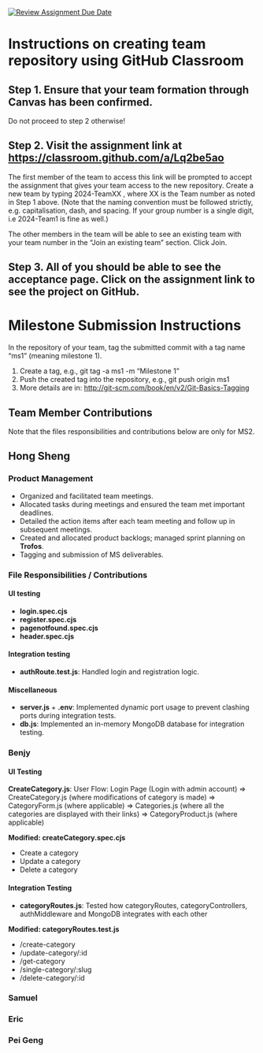 [![Review Assignment Due Date](https://classroom.github.com/assets/deadline-readme-button-22041afd0340ce965d47ae6ef1cefeee28c7c493a6346c4f15d667ab976d596c.svg)](https://classroom.github.com/a/Lq2be5ao)
# Instructions on creating team repository using GitHub Classroom
## Step 1. Ensure that your team formation through Canvas has been confirmed.
Do not proceed to step 2 otherwise!

## Step 2. Visit the assignment link at https://classroom.github.com/a/Lq2be5ao
The first member of the team to access this link will be prompted to accept the assignment that gives your team access to the new repository.
Create a new team by typing 2024-TeamXX , where XX is the Team number as noted in Step 1 above. 
(Note that the naming convention must be followed strictly, e.g. capitalisation, dash, and spacing. 
If your group number is a single digit, i.e 2024-Team1 is fine as well.)

The other members in the team will be able to see an existing team with your team number in the “Join an existing team” section. Click Join.

## Step 3. All of you should be able to see the acceptance page. Click on the assignment link to see the project on GitHub.

# Milestone Submission Instructions
In the repository of your team, tag the submitted commit with a tag name “ms1” (meaning milestone 1). 
1. Create a tag, e.g., git tag -a ms1 -m “Milestone 1”
2. Push the created tag into the repository, e.g., git push origin ms1
3. More details are in: http://git-scm.com/book/en/v2/Git-Basics-Tagging

## Team Member Contributions
Note that the files responsibilities and contributions below are only for MS2.

## Hong Sheng

### Product Management
- Organized and facilitated team meetings.
- Allocated tasks during meetings and ensured the team met important deadlines.
- Detailed the action items after each team meeting and follow up in subsequent meetings.
- Created and allocated product backlogs; managed sprint planning on **Trofos**.
- Tagging and submission of MS deliverables.

### File Responsibilities / Contributions

#### UI testing
- **login.spec.cjs**
- **register.spec.cjs**
- **pagenotfound.spec.cjs**
- **header.spec.cjs**

#### Integration testing
- **authRoute.test.js**: Handled login and registration logic.

#### Miscellaneous
- **server.js** + **.env**: Implemented dynamic port usage to prevent clashing ports during integration tests.
- **db.js**: Implemented an in-memory MongoDB database for integration testing.

### Benjy

#### UI Testing
**CreateCategory.js**: User Flow: Login Page (Login with admin account) => CreateCategory.js (where modifications of category is made) => CategoryForm.js (where applicable) => Categories.js (where all the categories are displayed with their links) => CategoryProduct.js (where applicable)

**Modified: createCategory.spec.cjs**
- Create a category
- Update a category
- Delete a category


#### Integration Testing
- **categoryRoutes.js**: Tested how categoryRoutes, categoryControllers, authMiddleware and MongoDB integrates with each other

**Modified: categoryRoutes.test.js**
- /create-category
- /update-category/:id
- /get-category
- /single-category/:slug
- /delete-category/:id

### Samuel

### Eric

### Pei Geng
